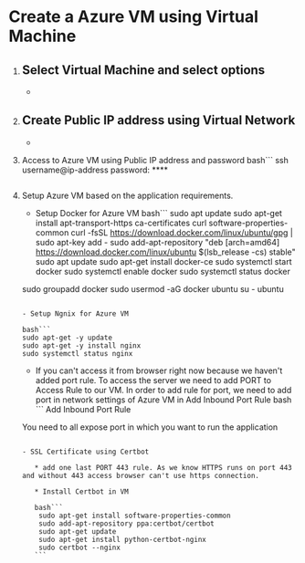 # Create a Azure VM using Virtual Machine

1. Select Virtual Machine and select options 
   -
   -

2. Create Public IP address using Virtual Network
   -
   -

3. Access to Azure VM using Public IP address and password
   bash```
   ssh username@ip-address
   password: ****
   ```
4. Setup Azure VM based on the application requirements.
   - Setup Docker for Azure VM
   bash```
    sudo apt update
    sudo apt-get install apt-transport-https ca-certificates curl software-properties-common
    curl -fsSL https://download.docker.com/linux/ubuntu/gpg | sudo apt-key add -
    sudo add-apt-repository "deb [arch=amd64] https://download.docker.com/linux/ubuntu  $(lsb_release -cs)  stable"
    sudo apt update
    sudo apt-get install docker-ce
    sudo systemctl start docker
    sudo systemctl enable docker
    sudo systemctl status docker

    sudo groupadd docker
    sudo usermod -aG docker ubuntu
    su - ubuntu
    ```

   - Setup Ngnix for Azure VM

    bash```
    sudo apt-get -y update
    sudo apt-get -y install nginx
    sudo systemctl status nginx

    ```
    - If you can't access it from browser right now because we haven't added port rule. To access the server we need to add PORT to Access Rule to our VM. In order to add rule for port, we need to add port in network settings of Azure VM in Add Inbound Port Rule 
    bash ```
    Add Inbound Port Rule

    You need to all expose port in which you want to run the application
    ```

    - SSL Certificate using Certbot

       * add one last PORT 443 rule. As we know HTTPS runs on port 443 and without 443 access browser can't use https connection.

       * Install Certbot in VM

       bash```
        sudo apt-get install software-properties-common
        sudo add-apt-repository ppa:certbot/certbot
        sudo apt-get update
        sudo apt-get install python-certbot-nginx
        sudo certbot --nginx
       ```
       